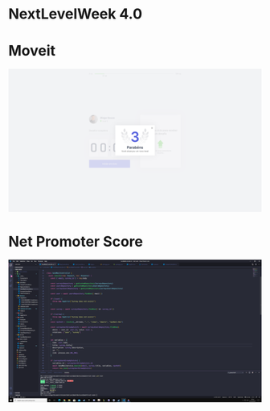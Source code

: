 # NextLevelWeek 4.0

# Moveit

![Moveit](https://github.com/DiegoSouza7/NextLevelWeek/blob/master/NextLevelWeek4/Moveit.png)

# Net Promoter Score

![NPS](https://github.com/DiegoSouza7/NextLevelWeek/blob/master/NextLevelWeek4/NPS.png)
